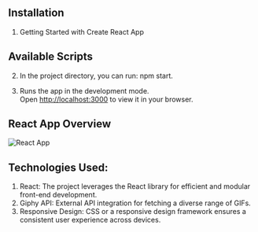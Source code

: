 ## Installation 
1) Getting Started with Create React App

## Available Scripts
2) In the project directory, you can run: npm start.

3) Runs the app in the development mode.\
Open [http://localhost:3000](http://localhost:3000) to view it in your browser.

## React App Overview
![React App](https://github.com/Vasu604/RandomGif/assets/114499970/2467d0ea-f845-48f0-95f0-4be9c10e7692)

## Technologies Used:

1) React: The project leverages the React library for efficient and modular front-end development.
2) Giphy API: External API integration for fetching a diverse range of GIFs.
3) Responsive Design: CSS or a responsive design framework ensures a consistent user experience across devices.
